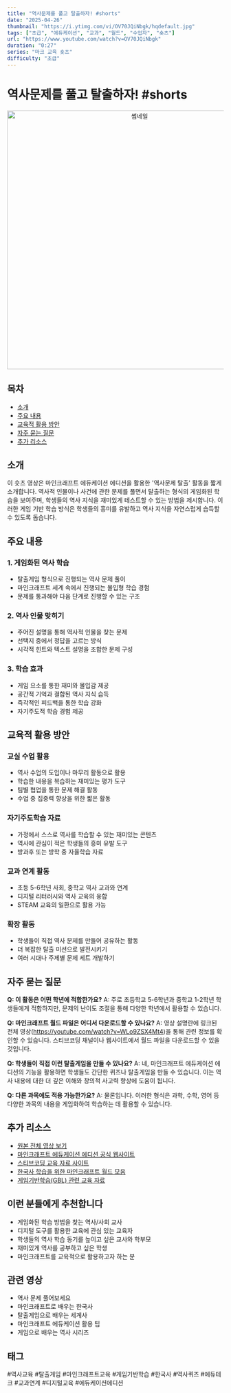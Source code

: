 ```yaml
---
title: "역사문제를 풀고 탈출하자! #shorts"
date: "2025-04-26"
thumbnail: "https://i.ytimg.com/vi/OV70JQiNbgk/hqdefault.jpg"
tags: ["초급", "에듀케이션", "교과", "월드", "수업자", "숏츠"]
url: "https://www.youtube.com/watch?v=OV70JQiNbgk"
duration: "0:27"
series: "마크 교육 숏츠"
difficulty: "초급"
---
```


# 역사문제를 풀고 탈출하자! #shorts

<div align="center">
<img src="https://i.ytimg.com/vi/OV70JQiNbgk/hqdefault.jpg" alt="썸네일" width="600"/>
</div>

## 목차
- [소개](#소개)
- [주요 내용](#주요-내용)
- [교육적 활용 방안](#교육적-활용-방안)
- [자주 묻는 질문](#자주-묻는-질문)
- [추가 리소스](#추가-리소스)

## 소개
이 숏츠 영상은 마인크래프트 에듀케이션 에디션을 활용한 '역사문제 탈출' 활동을 짧게 소개합니다. 역사적 인물이나 사건에 관한 문제를 풀면서 탈출하는 형식의 게임화된 학습을 보여주며, 학생들의 역사 지식을 재미있게 테스트할 수 있는 방법을 제시합니다. 이러한 게임 기반 학습 방식은 학생들의 흥미를 유발하고 역사 지식을 자연스럽게 습득할 수 있도록 돕습니다.

## 주요 내용

### 1. 게임화된 역사 학습
- 탈출게임 형식으로 진행되는 역사 문제 풀이
- 마인크래프트 세계 속에서 진행되는 몰입형 학습 경험
- 문제를 통과해야 다음 단계로 진행할 수 있는 구조

### 2. 역사 인물 맞히기
- 주어진 설명을 통해 역사적 인물을 찾는 문제
- 선택지 중에서 정답을 고르는 방식
- 시각적 힌트와 텍스트 설명을 조합한 문제 구성

### 3. 학습 효과
- 게임 요소를 통한 재미와 몰입감 제공
- 공간적 기억과 결합된 역사 지식 습득
- 즉각적인 피드백을 통한 학습 강화
- 자기주도적 학습 경험 제공

## 교육적 활용 방안

### 교실 수업 활용
- 역사 수업의 도입이나 마무리 활동으로 활용
- 학습한 내용을 복습하는 재미있는 평가 도구
- 팀별 협업을 통한 문제 해결 활동
- 수업 중 집중력 향상을 위한 짧은 활동

### 자기주도학습 자료
- 가정에서 스스로 역사를 학습할 수 있는 재미있는 콘텐츠
- 역사에 관심이 적은 학생들의 흥미 유발 도구
- 방과후 또는 방학 중 자율학습 자료

### 교과 연계 활동
- 초등 5-6학년 사회, 중학교 역사 교과와 연계
- 디지털 리터러시와 역사 교육의 융합
- STEAM 교육의 일환으로 활용 가능

### 확장 활동
- 학생들이 직접 역사 문제를 만들어 공유하는 활동
- 더 복잡한 탈출 미션으로 발전시키기
- 여러 시대나 주제별 문제 세트 개발하기

## 자주 묻는 질문

**Q: 이 활동은 어떤 학년에 적합한가요?**
A: 주로 초등학교 5-6학년과 중학교 1-2학년 학생들에게 적합하지만, 문제의 난이도 조절을 통해 다양한 학년에서 활용할 수 있습니다.

**Q: 마인크래프트 월드 파일은 어디서 다운로드할 수 있나요?**
A: 영상 설명란에 링크된 전체 영상(https://youtube.com/watch?v=WLo9ZSX4Mt4)을 통해 관련 정보를 확인할 수 있습니다. 스티브코딩 채널이나 웹사이트에서 월드 파일을 다운로드할 수 있을 것입니다.

**Q: 학생들이 직접 이런 탈출게임을 만들 수 있나요?**
A: 네, 마인크래프트 에듀케이션 에디션의 기능을 활용하면 학생들도 간단한 퀴즈나 탈출게임을 만들 수 있습니다. 이는 역사 내용에 대한 더 깊은 이해와 창의적 사고력 향상에 도움이 됩니다.

**Q: 다른 과목에도 적용 가능한가요?**
A: 물론입니다. 이러한 형식은 과학, 수학, 영어 등 다양한 과목의 내용을 게임화하여 학습하는 데 활용할 수 있습니다.

## 추가 리소스

- [원본 전체 영상 보기](https://youtube.com/watch?v=WLo9ZSX4Mt4)
- [마인크래프트 에듀케이션 에디션 공식 웹사이트](https://education.minecraft.net/)
- [스티브코딩 교육 자료 사이트](링크)
- [한국사 학습을 위한 마인크래프트 월드 모음](링크)
- [게임기반학습(GBL) 관련 교육 자료](링크)

## 이런 분들에게 추천합니다

- 게임화된 학습 방법을 찾는 역사/사회 교사
- 디지털 도구를 활용한 교육에 관심 있는 교육자
- 학생들의 역사 학습 동기를 높이고 싶은 교사와 학부모
- 재미있게 역사를 공부하고 싶은 학생
- 마인크래프트를 교육적으로 활용하고자 하는 분

## 관련 영상

- 역사 문제 풀어보세요
- 마인크래프트로 배우는 한국사
- 탈출게임으로 배우는 세계사
- 마인크래프트 에듀케이션 활용 팁
- 게임으로 배우는 역사 시리즈

## 태그
#역사교육 #탈출게임 #마인크래프트교육 #게임기반학습 #한국사 #역사퀴즈 #에듀테크 #교과연계 #디지털교육 #에듀케이션에디션
